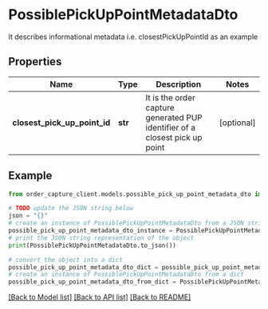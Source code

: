 # PossiblePickUpPointMetadataDto

It describes informational metadata i.e. closestPickUpPointId as an example

## Properties

Name | Type | Description | Notes
------------ | ------------- | ------------- | -------------
**closest_pick_up_point_id** | **str** | It is the order capture generated PUP identifier of a closest pick up point | [optional] 

## Example

```python
from order_capture_client.models.possible_pick_up_point_metadata_dto import PossiblePickUpPointMetadataDto

# TODO update the JSON string below
json = "{}"
# create an instance of PossiblePickUpPointMetadataDto from a JSON string
possible_pick_up_point_metadata_dto_instance = PossiblePickUpPointMetadataDto.from_json(json)
# print the JSON string representation of the object
print(PossiblePickUpPointMetadataDto.to_json())

# convert the object into a dict
possible_pick_up_point_metadata_dto_dict = possible_pick_up_point_metadata_dto_instance.to_dict()
# create an instance of PossiblePickUpPointMetadataDto from a dict
possible_pick_up_point_metadata_dto_from_dict = PossiblePickUpPointMetadataDto.from_dict(possible_pick_up_point_metadata_dto_dict)
```
[[Back to Model list]](../README.md#documentation-for-models) [[Back to API list]](../README.md#documentation-for-api-endpoints) [[Back to README]](../README.md)


